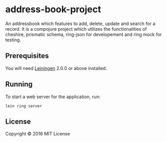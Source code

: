 # address-book-project

An addressbook which features to add, delete, update and search for a record. It is a compojure project which utilizes the functionalities of cheshire, prismatic schema, ring-json for developement and ring mock for testing.  

## Prerequisites

You will need [Leiningen][] 2.0.0 or above installed.

[leiningen]: https://github.com/technomancy/leiningen

## Running

To start a web server for the application, run:

    lein ring server

## License

Copyright © 2016 MIT License 
